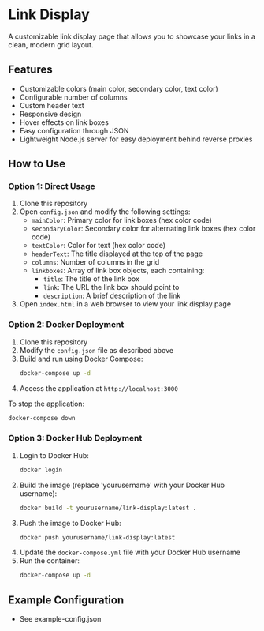 # Link Display

A customizable link display page that allows you to showcase your links in a clean, modern grid layout.

## Features

- Customizable colors (main color, secondary color, text color)
- Configurable number of columns
- Custom header text
- Responsive design
- Hover effects on link boxes
- Easy configuration through JSON
- Lightweight Node.js server for easy deployment behind reverse proxies

## How to Use

### Option 1: Direct Usage

1. Clone this repository
2. Open `config.json` and modify the following settings:
   - `mainColor`: Primary color for link boxes (hex color code)
   - `secondaryColor`: Secondary color for alternating link boxes (hex color code)
   - `textColor`: Color for text (hex color code)
   - `headerText`: The title displayed at the top of the page
   - `columns`: Number of columns in the grid
   - `linkboxes`: Array of link box objects, each containing:
     - `title`: The title of the link box
     - `link`: The URL the link box should point to
     - `description`: A brief description of the link
3. Open `index.html` in a web browser to view your link display page

### Option 2: Docker Deployment

1. Clone this repository
2. Modify the `config.json` file as described above
3. Build and run using Docker Compose:
   ```bash
   docker-compose up -d
   ```
4. Access the application at `http://localhost:3000`

To stop the application:

```bash
docker-compose down
```

### Option 3: Docker Hub Deployment

1. Login to Docker Hub:
   ```bash
   docker login
   ```
2. Build the image (replace 'yourusername' with your Docker Hub username):
   ```bash
   docker build -t yourusername/link-display:latest .
   ```
3. Push the image to Docker Hub:
   ```bash
   docker push yourusername/link-display:latest
   ```
4. Update the `docker-compose.yml` file with your Docker Hub username
5. Run the container:
   ```bash
   docker-compose up -d
   ```

## Example Configuration

- See example-config.json
